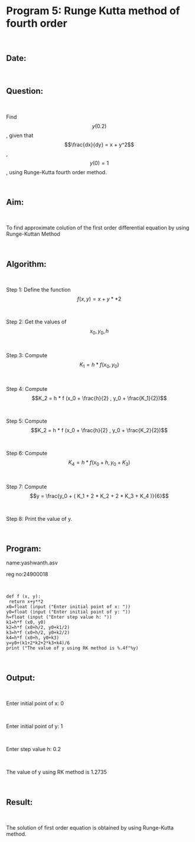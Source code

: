 # Program 5: Runge Kutta method of fourth order

<br>

## Date:

<br>

## Question:

<br>

Find $$y(0.2)$$, given that $$\frac{dx}{dy} = x + y^2$$ , $$y(0) = 1$$ , using Runge-Kutta fourth order method.

<br>

## Aim:

<br>

To find approximate colution of the first order differential equation by using Runge-Kuttan Method

<br>

## Algorithm:

<br>

Step 1: Define the function $$f(x,y) = x + y ** 2$$

<br>

Step 2: Get the values of $$x_0, y_0, h$$

<br>

Step 3: Compute $$K_1 = h * f (x_0, y_0)$$

<br>

Step 4: Compute $$K_2 = h * f (x_0 + \frac{h}{2} , y_0 + \frac{K_1}{2})$$

<br>

Step 5: Compute $$K_2 = h * f (x_0 + \frac{h}{2} , y_0 + \frac{K_2}{2})$$

<br>

Step 6: Compute $$K_4 = h * f (x_0 + h , y_0 + K_3)$$

<br>

Step 7: Compute $$y = \frac{y_0 + ( K_1 + 2 * K_2 + 2 * K_3 + K_4 )}{6}$$

<br>

Step 8: Print the value of y.

<br>

## Program:

 name:yashwanth.asv
 
 reg no:24900018

<br>

```
def f (x, y):
 return x+y**2
x0=float (input ("Enter initial point of x: "))
y0=float (input ("Enter initial point of y: "))
h=float (input ("Enter step value h: "))
k1=h*f (x0, y0)
k2=h*f (x0+h/2, y0+k1/2)
k3=h*f (x0+h/2, y0+k2/2)
k4=h*f (x0+h, y0+k3)
y=y0+(k1+2*k2+2*k3+k4)/6
print ("The value of y using RK method is %.4f"%y) 
```

<br>

## Output:

<br>

Enter initial point of x: 0

<br>

Enter initial point of y: 1

<br>

Enter step value h: 0.2

<br>

The value of y using RK method is 1.2735 

<br>

## Result:

<br>

The solution of first order equation is obtained by using Runge-Kutta method.
